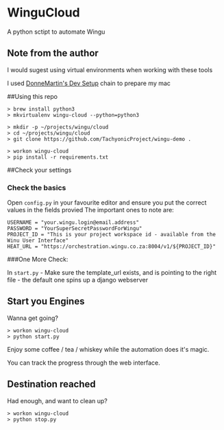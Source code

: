 # WinguCloud

A python sctipt to automate Wingu

## Note from the author
I would sugest using virtual environments when working with these tools

I used [DonneMartin's Dev Setup](https://github.com/donnemartin/dev-setup) chain to prepare my mac

##Using this repo

```
> brew install python3
> mkvirtualenv wingu-cloud --python=python3

> mkdir -p ~/projects/wingu/cloud
> cd ~/projects/wingu/cloud
> git clone https://github.com/TachyonicProject/wingu-demo .

> workon wingu-cloud
> pip install -r requirements.txt
```

 
##Check your settings
### Check the basics
Open `config.py` in your favourite editor and ensure you put the correct values in the fields provied
The important ones to note are:

```
USERNAME = "your.wingu.login@email.address"
PASSWORD = "YourSuperSecretPasswordForWingu"
PROJECT_ID = "This is your project workspace id - available from the Winu User Interface"
HEAT_URL = "https://orchestration.wingu.co.za:8004/v1/${PROJECT_ID}"
```

###One More Check:

In `start.py` - Make sure the template_url exists, and is pointing to the right file - the default one spins up a django webserver

## Start you Engines
Wanna get going?

```
> workon wingu-cloud
> python start.py
```

Enjoy some coffee / tea / whiskey while the automation does it's magic.

You can track the progress through the web interface.

## Destination reached
Had enough, and want to clean up?

```
> workon wingu-cloud
> python stop.py
```
